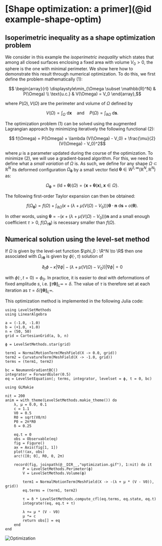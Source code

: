 # [Shape optimization: a primer](@id example-shape-optim)

## Isoperimetric inequality as a shape optimization problem

We consider in this example the *isoperimetric inequality* which states that among all closed surfaces enclosing a fixed area with volume $V_0 > 0$, the sphere is the one with minimal perimeter.
We show here how to demonstrate this result through numerical optimization.
To do this, we first define the problem mathematically (1):

```math
    \begin{array}{rl}
        \displaystyle\min_{\Omega \subset \mathbb{R}^N} & P(\Omega)
        \\
        \text{u.c.} & V(\Omega) = V_0
    \end{array},
```

where $P(\Omega), V(\Omega)$ are the perimeter and volume of $\Omega$ defined by

```math
    V(\Omega) = \int_{\Omega} \:\text{d}\mathbf{x}
    \quad\text{and}\quad
    P(\Omega) = \int_{\partial \Omega} \:\text{d}\mathbf{s}
    .
```

The optimization problem (1) can be solved using the augmented Lagrangian approach by minimizing iteratively the following functional (2):

```math
    f(\Omega) = P(\Omega) + \lambda (V(\Omega) - V_0) + \frac{\mu}{2} (V(\Omega) - V_0)^2
```

where $\mu$ is a parameter updated during the course of the optimization.
To minimize (2), we will use a gradient-based algorithm.
For this, we need to define what a *small variation* of $\Omega$ is.
As such, we define for any shape $\Omega \subset \mathbb{R}^N$ its deformed configuration $\Omega_{\boldsymbol{\theta}}$ by a small vector field $\boldsymbol{\theta} \in W^{1,\infty}(\mathbb{R}^N, \mathbb{R}^N)$ as:

```math
    \Omega_{\boldsymbol{\theta}}
    = (\text{Id} + \boldsymbol{\theta})(\Omega)
    = \{\mathbf{x} + \boldsymbol{\theta}(\mathbf{x}), \mathbf{x} \in \Omega\}.
```

The following first-order Taylor expansion can then be obtained:

```math
    f(\Omega_{\boldsymbol{\theta}})
    =
    f(\Omega)
    +
    \int_{\partial \Omega}
    \left(
        \kappa + (\lambda + \mu (V(\Omega) - V_0))
    \right) \boldsymbol{\theta} \cdot \mathbf{n}
    \:\text{d}\mathbf{s}
    + o(\boldsymbol{\theta})
    .
```

In other words, using $\boldsymbol{\theta} = - (\kappa + (\lambda + \mu (V(\Omega) - V_0))) \mathbf{n}$ and a small enough coefficient $\tau > 0$, $f(\Omega_{\tau\boldsymbol{\theta}})$ is necessary smaller than $f(\Omega)$.

## Numerical solution using the level-set method

If $\Omega$ is given by the level-set function $\phi_0 : \R^N \to \R$ then one associated with $\Omega_{\tau\boldsymbol{\theta}}$ is given by $\phi(\cdot, \tau)$ solution of

```math
    \partial_t \phi - \kappa |\nabla \phi| - (\lambda + \mu (V(\Omega) - V_0)) |\nabla \phi| = 0
```

with $\phi(\cdot, t = 0) = \phi_0$.
In practice, it is easier to deal with deformations of fixed amplitude $s$, i.e. $\|\tau\mathbf{\theta}\|_{L^\infty} = \delta$.
The value of $\tau$ is therefore set at each iteration as $\tau = \delta/\|\mathbf{\theta}\|_{L^\infty}$.

This optimization method is implemented in the following Julia code:

```@example optimization
using LevelSetMethods
using LinearAlgebra

a = (-1.0, -1.0)
b = (+1.0, +1.0)
n = (50, 50)
grid = CartesianGrid(a, b, n)

ϕ = LevelSetMethods.star(grid)

term1 = NormalMotionTerm(MeshField(X -> 0.0, grid))
term2 = CurvatureTerm(MeshField(X -> -1.0, grid))
terms = (term1, term2)

bc = NeumannGradientBC()
integrator = ForwardEuler(0.5)
eq = LevelSetEquation(; terms, integrator, levelset = ϕ, t = 0, bc)

using GLMakie

nit = 200
anim = with_theme(LevelSetMethods.makie_theme()) do
    λ, μ = 0.0, 0.1
    c = 1.1
    V0 = 0.5
    R0 = sqrt(V0/π)
    P0 = 2π*R0
    δ = 0.25

    eq.t = 0
    obs = Observable(eq)
    fig = Figure()
    ax = Axis(fig[1, 1])
    plot!(ax, obs)
    arc!([0; 0], R0, 0, 2π)

    record(fig, joinpath(@__DIR__,"optimization.gif"), 1:nit) do it
        P = LevelSetMethods.Perimeter(ϕ)
        V = LevelSetMethods.Volume(ϕ)

        term1 = NormalMotionTerm(MeshField(X -> -(λ + μ * (V - V0)), grid))
        eq.terms = (term1, term2)

        τ = δ * LevelSetMethods.compute_cfl(eq.terms, eq.state, eq.t)
        integrate!(eq, eq.t + τ)

        λ += μ * (V - V0)
        μ *= c
        return obs[] = eq
    end
end
```

![Optimization](optimization.gif)
